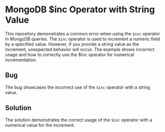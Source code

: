 # MongoDB $inc Operator with String Value

This repository demonstrates a common error when using the `$inc` operator in MongoDB queries.  The `$inc` operator is used to increment a numeric field by a specified value.  However, if you provide a string value as the increment, unexpected behavior will occur. The example shows incorrect usage and how to correctly use the $inc operator for numerical incrementation.

## Bug
The bug showcases the incorrect use of the `$inc` operator with a string value.

## Solution
The solution demonstrates the correct usage of the `$inc` operator with a numerical value for the increment.
